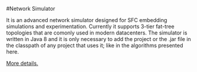 #Network Simulator

It is an advanced network simulator designed for SFC embedding simulations and experimentation.
Currently it supports 3-tier fat-tree topologies that are comonly used in modern datacenters.
The simulator is written in Java 8 and it is only necessary to add the project
or the .jar file in the classpath of any project that uses it; like in the algorithms presented here.

[More details.](https://rodispantelis.github.io/SFC-Embedding/)

